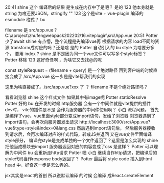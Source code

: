 20:41
shine
这个 编译后的结果 是生成在内存中了是吧？ 是的
123
他本身就是string 为啥还要JSON。stringify ""
123
这个是vite + vue-plugin 编译的 esmodule 格式？ 
bu

filename 是 src/app.vue ?  C:\aproject\zhufengwebpack202202\16.viteplugin\src\App.vue
20:51
Potter
少了await 
shine
有点懵，整个流程是先编译vue再 根据请求的内容 load不同的资源 transform成对应的吗？还是啥 是的
Potter
自动引入的 
bu
style 为啥要分多个， 要用 index ? 
shine
是不是因为同一个vue文件可以写多个style标签？ 
Potter
移除 
123
这好奇怪啊 ，为啥它又去找@的呢 



const styleRequest =
 (filename + query)
 是一个绝对路径
 回到客户端的时候直接变成了 /src/App.vue
 这一步是是vite帮我们的实现 

 这里为啥直接成了。/src/app.vue?xxx 了 ？ filename 不是个绝对路径吗？ 




看看浏览器 
shine
这个样式文件 如果其中有image呢 
Potter
staticResolve  
Potter
好的 
bu
在开发的时候 http服务器 会有一个中间件就是vite提供的插件
dev时， vite的插件是不是 会作为服务器的中间件使用啊？ 
小白
流程问题，
首先是编译了vue，vue里面style部分变成import语句，发给了浏览器
浏览器遇到了import语句，会再次向服务器发出请求
http://localhost:3000/src/App.vue?vue&type=style&index=0&lang.css
然后遇到import语句后，
然后服务器接收到请求后，会再次编译对应的样式代码，转成JS并返回
又在vue文件里面编译style部分，
编译完style是变成单独的一个文件返回了？这里是怎么实现的 
shine
把他当成模块去import 服务器返回对应的内容变成了css 是这样？ 
Potter
可以理解为中间件 
bu
会重新走http请求 
Potter
嗯 
小白
继续当作http请求，把编译后的style代码当作response body返回了？ 
Potter
最后将 style code 插入到html head 中，好奇这一步是怎么弄的。 

jsx其实是react的首创
所以说默认编译 的时候 会编译 成React.createElement